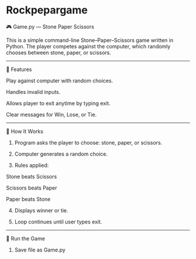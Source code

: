 # Rockpepargame
🎮 Game.py — Stone Paper Scissors

This is a simple command-line Stone–Paper–Scissors game written in Python.
The player competes against the computer, which randomly chooses between stone, paper, or scissors.


---

🔹 Features

Play against computer with random choices.

Handles invalid inputs.

Allows player to exit anytime by typing exit.

Clear messages for Win, Lose, or Tie.



---

🔹 How It Works

1. Program asks the player to choose: stone, paper, or scissors.


2. Computer generates a random choice.


3. Rules applied:

Stone beats Scissors

Scissors beats Paper

Paper beats Stone



4. Displays winner or tie.


5. Loop continues until user types exit.




---

🔹 Run the Game

1. Save file as Game.py

